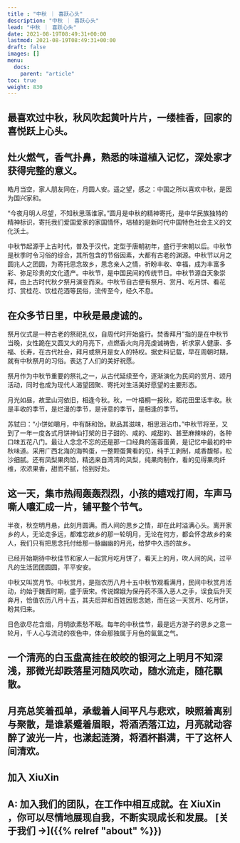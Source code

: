 ```yaml
---
title : "中秋 ｜ 喜跃心头"
description: "中秋 ｜ 喜跃心头"
lead: "中秋 ｜ 喜跃心头"
date: 2021-08-19T08:49:31+00:00
lastmod: 2021-08-19T08:49:31+00:00
draft: false
images: []
menu:
  docs:
    parent: "article"
toc: true
weight: 830
---
```


## 最喜欢过中秋，秋风吹起黄叶片片，一缕桂香，回家的喜悦跃上心头。

## **灶火燃气，香气扑鼻，熟悉的味道植入记忆，深处家才获得完整的意义。** 

皓月当空，家人朋友同在，月圆人安。遥之望，感之：中国之所以喜欢中秋，是因为国兴家和。

“今夜月明人尽望，不知秋思落谁家。”圆月是中秋的精神寄托，是中华民族独特的精神标识，寄托我们爱国爱家的家国情怀，培植的是新时代中国特色社会主义的文化沃土。

中秋节起源于上古时代，普及于汉代，定型于唐朝初年，盛行于宋朝以后。中秋节是秋季时令习俗的综合，其所包含的节俗因素，大都有古老的渊源。中秋节以月之圆兆人之团圆，为寄托思念故乡，思念亲人之情，祈盼丰收、幸福，成为丰富多彩、弥足珍贵的文化遗产。中秋节，是中国民间的传统节日。中秋节源自天象崇拜，由上古时代秋夕祭月演变而来。中秋节自古便有祭月、赏月、吃月饼、看花灯、赏桂花、饮桂花酒等民俗，流传至今，经久不息。

## **在众多节日里，中秋是最虔诚的。** 

祭月仪式是一种古老的祭祀礼仪，自周代时开始盛行。焚香拜月”指的是在中秋节当晚，女性跪在又圆又大的月亮下，点燃香火向月亮虔诚祷告，祈求家人健康、多福、长寿，在古代社会，拜月或祭月是女人的特权。据史料记载，早在周朝时期，就有中秋祭月的习俗。表达了人们的美好祝愿。

祭月作为中秋节重要的祭礼之一，从古代延续至今，逐渐演化为民间的赏月、颂月活动，同时也成为现代人渴望团聚、寄托对生活美好愿望的主要形态。

月光如昼，故里山河依旧，相逢今秋。秋，一叶梧桐一报秋，稻花田里话丰收。秋是丰收的季节，是烂漫的季节，是诗意的季节，是相逢的季节。

苏轼曰：“小饼如嚼月，中有酥和饴。默品其滋味，相思泪沾巾。”中秋节将至，又到了一年一度各式月饼神仙打架的日子甜的、咸的、咸甜的、甚至麻辣味的，各种口味五花八门。最让人念念不忘的还是那一口经典的莲蓉蛋黄，是记忆中最初的中秋味道。采用广西北海的海鸭蛋，一整颗蛋黄看的见，纯手工剥制，咸香馥郁，松沙细腻。还有凤梨果肉馅，精选来自湾湾的凤梨，纯果肉制作，看的见得果肉纤维，浓浓果香，甜而不腻，恰到好处。

## **这一天，集市热闹轰轰烈烈，小孩的嬉戏打闹，车声马嘶人嚷汇成一片，铺平整个节气。** 

半夜，秋空明月悬，此刻月圆满。而人间的思乡之情，却在此时溢满心头。离开家乡的人，无论走多远，都难忘故乡的那一轮明月，无论在何方，都会怀念故乡的亲人，我们只有把思念托付给那一脉幽幽的月光，给梦中久违的故乡。

已经开始期待中秋佳节和家人一起赏月吃月饼了，看天上的月，吹人间的风，过平凡的生活团团圆圆，平平安安。

中秋又叫赏月节。中秋赏月，是指农历八月十五中秋节观看满月，民间中秋赏月活动，约始于魏晋时期，盛于唐宋。传说嫦娥为保丹药不落入恶人之手，误食后升天奔月，恰值农历八月十五，其夫后羿和百姓因思念她，而在这一天赏月、吃月饼，盼其归来。

日色欲尽花含烟，月明欲素愁不眠。每年的中秋佳节，最是远方游子的思乡之意一轮月，千人心与流动的夜色中，体会那独属于月色的氤氲之气。

## 一个清亮的白玉盘高挂在皎皎的银河之上明月不知深浅，那微光却跌落星河随风吹动，随水流走，随花飘散。

## 月亮总笑着孤单，承载着人间平凡与悲欢，映照着离别与聚散，是谁紧蹙着眉眼，将酒洒落江边，月亮就动容醉了波光一片，也漾起涟漪，将酒杯斟满，干了这杯人间清欢。

## 加入 **XiuXin**

## **A:** 加入我们的团队，在工作中相互成就。在 **XiuXin** ，你可以尽情地展现自我，不断实现成长和发展。  [关于我们 →]({{% relref "about" %}})